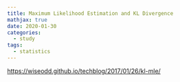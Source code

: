 ```yaml
---
title: Maximum Likelihood Estimation and KL Divergence
mathjax: true
date: 2020-01-30
categories:
  - study
tags:
  - statistics
---
```




https://wiseodd.github.io/techblog/2017/01/26/kl-mle/